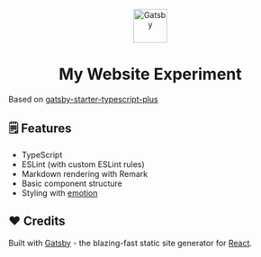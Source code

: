 <p align="center">
  <a href="https://www.gatsbyjs.org">
    <img alt="Gatsby" src="https://www.gatsbyjs.org/monogram.svg" width="60" />
  </a>
</p>
<h1 align="center">
  My Website Experiment
</h1>

Based on [gatsby-starter-typescript-plus](https://www.gatsbyjs.org/starters/resir014/gatsby-starter-typescript-plus/)

## 🗒️ Features

- TypeScript
- ESLint (with custom ESLint rules)
- Markdown rendering with Remark
- Basic component structure
- Styling with [emotion](https://emotion.sh/)

## ❤️ Credits

Built with [Gatsby](https://www.gatsbyjs.org/) - the blazing-fast static site generator for [React](https://facebook.github.io/react/).

